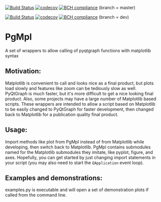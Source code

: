 [![Build Status](https://travis-ci.org/eldond/pgmpl.svg?branch=master)](https://travis-ci.org/eldond/pgmpl)
[![codecov](https://codecov.io/gh/eldond/pgmpl/branch/master/graph/badge.svg)](https://codecov.io/gh/eldond/pgmpl/branch/master)
[![BCH compliance](https://bettercodehub.com/edge/badge/eldond/pgmpl?branch=master)](https://bettercodehub.com/)
(branch = master)

[![Build Status](https://travis-ci.org/eldond/pgmpl.svg?branch=dev)](https://travis-ci.org/eldond/pgmpl)
[![codecov](https://codecov.io/gh/eldond/pgmpl/branch/dev/graph/badge.svg)](https://codecov.io/gh/eldond/pgmpl/branch/dev)
[![BCH compliance](https://bettercodehub.com/edge/badge/eldond/pgmpl?branch=dev)](https://bettercodehub.com/)
(branch = dev)

PgMpl
=====
A set of wrappers to allow calling of pyqtgraph functions with matplotlib syntax

Motivation:
-----------
Matplotlib is convenient to call and looks nice as a final product, but plots load slowly and features like zoom can be tediously slow as well.
PyQtGraph is much faster, but it's more difficult to get a nice looking final product.
Also, some projects may have a large number of Matplotlib based scripts.
These wrappers are intended to allow a script based on Matplotlib to be easily changed to PyQtGraph for faster development, then changed back to Matplotlib for a publication quality final product.

Usage:
------
Import methods like plot from PgMpl instead of from Matplotlib while developing, then switch back to Matplotlib.
PgMpl contains submodules named for the Matplotlib submodules they imitate, like pyplot, figure, and axes.
Hopefully, you can get started by just changing import statements in your script (you may also need to start the `QApplication` event loop).

Examples and demonstrations:
----------------------------
examples.py is executable and will open a set of demonstration plots if called from the command line.
